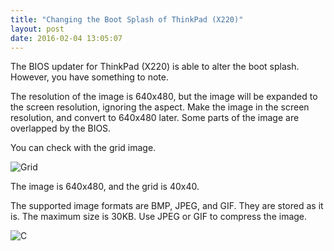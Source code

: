 ```yaml
---
title: "Changing the Boot Splash of ThinkPad (X220)"
layout: post
date: 2016-02-04 13:05:07
---
```

The BIOS updater for ThinkPad (X220) is able to alter the boot splash. However,
you have something to note.

The resolution of the image is 640x480, but the image will be expanded
to the screen resolution, ignoring the aspect. Make the image in the screen
resolution, and convert to 640x480 later. Some parts of the image are overlapped
by the BIOS.

You can check with the grid image.

![Grid]({{site.url}}/assets/2016-02-04-grid.jpg)

The image is 640x480, and the grid is 40x40.

The supported image formats are BMP, JPEG, and GIF. They are stored as it is.
The maximum size is 30KB. Use JPEG or GIF to compress the image.

![C]({{site.url}}/assets/2016-02-04-c.jpg)
